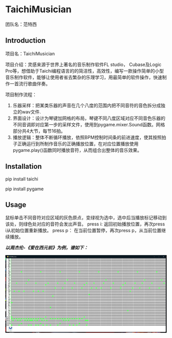 # TaichiMusician
 团队名：范特西
 ## Introduction
 项目名：TaichiMusician
 
 项目介绍：灵感来源于世界上著名的音乐制作软件FL studio， Cubase及Logic Pro等，想借助于Taichi编程语言的的简洁性，高效性，编写一款操作简单的小型音乐制作软件，能够让使用者省去繁杂的乐理学习，用最简单的软件操作，快速制作一首流行歌曲伴奏。
 
 项目制作流程：
 1. 乐器采样：把某类乐器的声音在几个八度的范围内把不同音符的音色拆分成独立的wav文件.
 2. 界面设计：设计为琴键加网格的布局，琴键不同八度区域对应不同音色乐器的不同音调即对应第一步的采样文件，使用到pygame.mixer.Sound函数。网格部分共4大节，每节16拍。
 3. 播放逻辑：整体不断循环播放，依照BPM控制时间条的前进速度，使其按照拍子正确运行到所制作音乐的正确播放位置，在对应位置播放使用pygame.play()函数同时播放音符，从而组合出整体的音乐效果。
 
 ## Installation
 pip install taichi
 
 pip install pygame
 
  ## Usage
  鼠标单击不同音符对应区域的灰色原点，变绿视为选中，选中后当播放标记移动到该处，则绿色处对应的音符会发出声音。
  press i:  返回初始播放位置，再次press i从初始位置重新播放。
  press p： 在当前位置暂停，再次press p，从当前位置继续播放。
  
   ***以周杰伦-《爱在西元前》为例，谱如下：***
  
  ![《爱在西元前》-周杰伦-谱.jpg](《爱在西元前》-周杰伦-谱.jpg)
